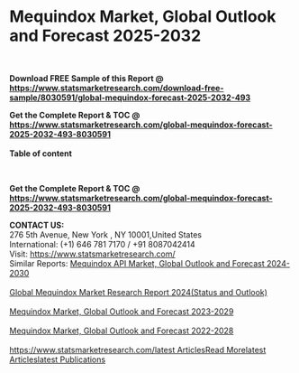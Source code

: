 <h1>Mequindox Market, Global Outlook and Forecast 2025-2032</h1><br/><p><strong>Download FREE Sample of this Report @ <a href="https://www.statsmarketresearch.com/download-free-sample/8030591/global-mequindox-forecast-2025-2032-493">https://www.statsmarketresearch.com/download-free-sample/8030591/global-mequindox-forecast-2025-2032-493</a></strong></p><div><b>Get the Complete Report & TOC @ <a href="https://www.statsmarketresearch.com/global-mequindox-forecast-2025-2032-493-8030591">https://www.statsmarketresearch.com/global-mequindox-forecast-2025-2032-493-8030591</a></b></div><br><b>Table of content</b><p><br><div><b>Get the Complete Report & TOC @ <a href="https://www.statsmarketresearch.com/global-mequindox-forecast-2025-2032-493-8030591">https://www.statsmarketresearch.com/global-mequindox-forecast-2025-2032-493-8030591</a></b></div></p> <b>CONTACT US:</b><br>276 5th Avenue, New York , NY 10001,United States<br>International: (+1) 646 781 7170 / +91 8087042414<br>Visit: <a href="https://www.statsmarketresearch.com/">https://www.statsmarketresearch.com/</a><br>Similar Reports: <a href="https://www.statsmarketresearch.com/global-mequindox-forecast-2025-2032-493-8030591">Mequindox API Market, Global Outlook and Forecast 2024-2030</a><br/><br/><a href="https://www.statsmarketresearch.com/global-mequindox-forecast-2025-2032-493-8030591">Global Mequindox Market Research Report 2024(Status and Outlook)</a><br/><br/><a href="https://www.statsmarketresearch.com/global-mequindox-forecast-2025-2032-493-8030591">Mequindox Market, Global Outlook and Forecast 2023-2029</a><br/><br/><a href="https://www.statsmarketresearch.com/global-mequindox-forecast-2025-2032-493-8030591">Mequindox Market, Global Outlook and Forecast 2022-2028</a><br/><br/><a href="https://gyeongbokgung.com">https://www.statsmarketresearch.com/</a><a href="https://hallyeomaritime.com">latest Articles</a><a href="https://jingwansa.com">Read More</a><a href=https://nguoiviet.jp/">latest Articles</a><a href="https://www.intelmarketresearch.com/">latest Publications</a>